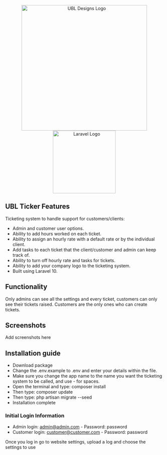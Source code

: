<p align="center">
    <a href="https://www.derbyweb.dev/" target="_blank"><img src="https://www.derby-web-design-agency.co.uk/Resources/Theme/Frontend/images/logo.png" width="400" alt="UBL Designs Logo"></a>
    <br>
    <a href="https://laravel.com" target="_blank"><img src="https://raw.githubusercontent.com/laravel/art/master/logo-lockup/5%20SVG/2%20CMYK/1%20Full%20Color/laravel-logolockup-cmyk-red.svg" width="200" alt="Laravel Logo"></a>
</p>


## UBL Ticker Features

Ticketing system to handle support for customers/clients:

- Admin and customer user options.
- Ability to add hours worked on each ticket.
- Ability to assign an hourly rate with a default rate or by the individual client.
- Add tasks to each ticket that the client/customer and admin can keep track of.
- Ability to turn off hourly rate and tasks for tickets.
- Ability to add your company logo to the ticketing system.
- Built using Laravel 10.

## Functionality 

Only admins can see all the settings and every ticket, customers can only see their tickets raised. 
Customers are the only ones who can create tickets.


## Screenshots

Add screenshots here


## Installation guide

- Download package
- Change the .env.example to .env and enter your details within the file.
- Make sure you change the app name to the name you want the ticketing system to be called, and use - for spaces.
- Open the terminal and type: composer install
- Then type: composer update
- Then type: php artisan migrate --seed
- Installation complete


### Initial Login Information

- Admin login: admin@admin.com - Password: password
- Customer login: customer@customer.com - Password: password

Once you log in go to website settings, upload a log and choose the settings to use
